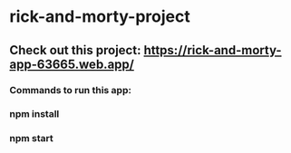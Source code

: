 # rick-and-morty-project

## Check out this project: https://rick-and-morty-app-63665.web.app/

### Commands to run this app:
### npm install
### npm start
